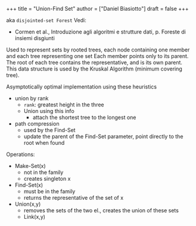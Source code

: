 +++
title = "Union-Find Set"
author = ["Daniel Biasiotto"]
draft = false
+++

aka `disjointed-set Forest`
Vedi:

-   Cormen et al., Introduzione agli algoritmi e strutture dati, p. Foreste di insiemi disgiunti

Used to represent sets by rooted trees, each node containing one member and each tree representing one set
Each member points only to its parent. The root of each tree contains the representative, and is its own parent.
This data structure is used by the Kruskal Algorithm (minimum covering tree).

Asymptotically optimal implementation using these heuristics

-   union by rank
    -   `rank`: greatest height in the three
    -   Union using this info
        -   attach the shortest tree to the longest one
-   path compression
    -   used by the Find-Set
    -   update the parent of the Find-Set parameter, point directly to the root when found

Operations:

-   Make-Set(x)
    -   not in the family
    -   creates singleton x
-   Find-Set(x)
    -   must be in the family
    -   returns the representative of the set of x
-   Union(x,y)
    -   removes the sets of the two el., creates the union of these sets
    -   Link(x,y)